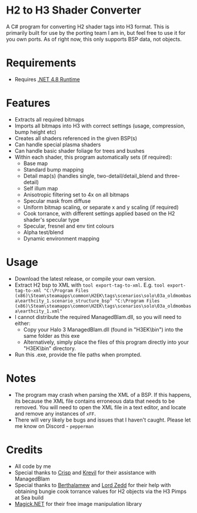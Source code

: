 # H2 to H3 Shader Converter
A C# program for converting H2 shader tags into H3 format. This is primarily built for use by the porting team I am in, but feel free to use it for you own ports. As of right now, this only supports BSP data, not objects.

# Requirements
* Requires [.NET 4.8 Runtime](https://dotnet.microsoft.com/en-us/download/dotnet-framework/net48)

# Features
* Extracts all required bitmaps
* Imports all bitmaps into H3 with correct settings (usage, compression, bump height etc)
* Creates all shaders referenced in the given BSP(s)
* Can handle special plasma shaders
* Can handle basic shader foliage for trees and bushes
* Within each shader, this program automatically sets (if required):
    * Base map
    * Standard bump mapping
    * Detail map(s) (handles single, two-detail/detail_blend and three-detail)
    * Self illum map
    * Anisotropic filtering set to 4x on all bitmaps
    * Specular mask from diffuse
    * Uniform bitmap scaling, or separate x and y scaling (if required)
    * Cook torrance, with different settings applied based on the H2 shader's specular type
    * Specular, fresnel and env tint colours
    * Alpha test/blend
    * Dynamic environment mapping

# Usage
* Download the latest release, or compile your own version.
* Extract H2 bsp to XML with `tool export-tag-to-xml`. E.g. `tool export-tag-to-xml "C:\Program Files (x86)\Steam\steamapps\common\H2EK\tags\scenarios\solo\03a_oldmombasa\earthcity_1.scenario_structure_bsp" "C:\Program Files (x86)\Steam\steamapps\common\H2EK\tags\scenarios\solo\03a_oldmombasa\earthcity_1.xml"`
* I cannot distribute the required ManagedBlam.dll, so you will need to either:
    * Copy your Halo 3 ManagedBlam.dll (found in "H3EK\bin") into the same folder as this exe
    * Alternatively, simply place the files of this program directly into your "H3EK\bin" directory.
* Run this .exe, provide the file paths when prompted.

# Notes
* The program may crash when parsing the XML of a BSP. If this happens, its because the XML file contains erroneous data that needs to be removed. You will need to open the XML file in a text editor, and locate and remove any instances of `xFF`.
* There will very likely be bugs and issues that I haven't caught. Please let me know on Discord - `pepperman`

# Credits
* All code by me
* Special thanks to [Crisp](https://github.com/ILoveAGoodCrisp) and [Krevil](https://github.com/Krevil) for their assistance with ManagedBlam
* Special thanks to [Berthalamew](https://github.com/berthalamew) and [Lord Zedd](https://github.com/Lord-Zedd) for their help with obtaining bungie cook torrance values for H2 objects via the H3 Pimps at Sea build
* [Magick.NET](https://github.com/dlemstra/Magick.NET) for their free image manipulation library
